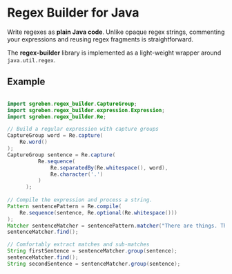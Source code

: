 # Regex Builder for Java

Write regexes as **plain Java code**. Unlike opaque regex strings, commenting your expressions and reusing regex fragments is straightforward.

The **regex-builder** library is implemented as a light-weight wrapper around `java.util.regex`.

## Example

```java

import sgreben.regex_builder.CaptureGroup;
import sgreben.regex_builder.expression.Expression;
import sgreben.regex_builder.Re;

// Build a regular expression with capture groups
CaptureGroup word = Re.capture(
    Re.word()
);
CaptureGroup sentence = Re.capture(
          Re.sequence(
              Re.separatedBy(Re.whitespace(), word),
              Re.character('.')
          )
      );
      
// Compile the expression and process a string.
Pattern sentencePattern = Re.compile(
    Re.sequence(sentence, Re.optional(Re.whitespace()))
);
Matcher sentenceMatcher = sentencePattern.matcher("There are things. Things have properties.");
sentenceMatcher.find();

// Comfortably extract matches and sub-matches
String firstSentence = sentenceMatcher.group(sentence);
sentenceMatcher.find();
String secondSentence = sentenceMatcher.group(sentence);
```